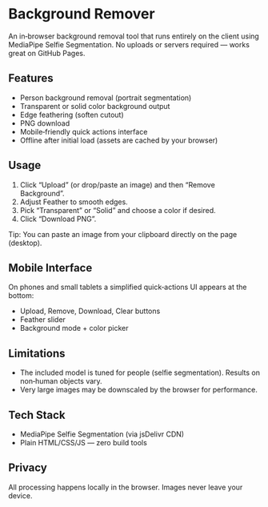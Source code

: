 # Background Remover

An in‑browser background removal tool that runs entirely on the client using MediaPipe Selfie Segmentation. No uploads or servers required — works great on GitHub Pages.

## Features

- Person background removal (portrait segmentation)
- Transparent or solid color background output
- Edge feathering (soften cutout)
- PNG download
- Mobile‑friendly quick actions interface
- Offline after initial load (assets are cached by your browser)

## Usage

1. Click “Upload” (or drop/paste an image) and then “Remove Background”.
2. Adjust Feather to smooth edges.
3. Pick “Transparent” or “Solid” and choose a color if desired.
4. Click “Download PNG”.

Tip: You can paste an image from your clipboard directly on the page (desktop).

## Mobile Interface

On phones and small tablets a simplified quick‑actions UI appears at the bottom:

- Upload, Remove, Download, Clear buttons
- Feather slider
- Background mode + color picker

## Limitations

- The included model is tuned for people (selfie segmentation). Results on non‑human objects vary.
- Very large images may be downscaled by the browser for performance.

## Tech Stack

- MediaPipe Selfie Segmentation (via jsDelivr CDN)
- Plain HTML/CSS/JS — zero build tools

## Privacy

All processing happens locally in the browser. Images never leave your device.
